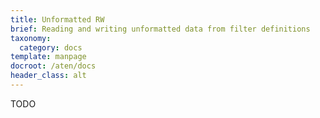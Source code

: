 ```yaml
---
title: Unformatted RW
brief: Reading and writing unformatted data from filter definitions
taxonomy:
  category: docs
template: manpage
docroot: /aten/docs
header_class: alt
---
```


TODO


